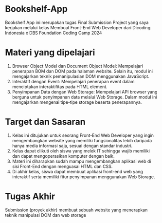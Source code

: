 # Bookshelf-App
Bookshelf App ini merupakan tugas Final Submission Project yang saya kerjakan melalui kelas Membuat Front-End Web Developer dari Dicoding Indonesia x DBS Foundation Coding Camp 2024

# Materi yang dipelajari
1) Browser Object Model dan Document Object Model: Mempelajari penerapan BOM dan DOM pada halaman website. Selain itu, modul ini mengajarkan teknik pemanipulasian DOM menggunakan JavaScript. 
2) Interaktif dengan Event: Mempelajari penerapan event dalam menciptakan interaktifitas pada HTML element.
3) Penyimpanan Data dengan Web Storage: Mempelajari API browser yang berguna untuk penyimpanan data melalui Web Storage. Dalam modul ini mengajarkan mengenai tipe-tipe storage beserta penerapannya.

# Target dan Sasaran
1) Kelas ini ditujukan untuk seorang Front-End Web Developer yang ingin mengembangkan website yang memiliki fungsionalitas lebih daripada hanya media informasi saja, sesuai dengan standar industri.
2) Kelas dapat diikuti oleh siswa yang melek IT sehingga wajib memiliki dan dapat mengoperasikan komputer dengan baik.
3) Materi ini diharapkan sudah mampu mengembangkan aplikasi web di sisi Front-End dengan menguasai HTML dan CSS.
4) Di akhir kelas, siswa dapat membuat aplikasi front-end web yang interaktif serta memiliki fitur penyimpanan menggunakan Web Storage.

# Tugas Akhir
Submission (proyek akhir) membuat sebuah website yang menerapkan teknik manipulasi DOM dan web storage
